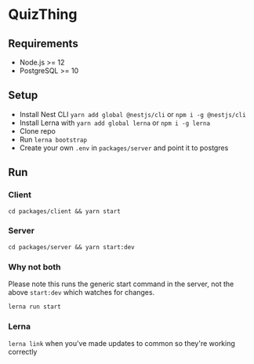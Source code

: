 # QuizThing

## Requirements

- Node.js >= 12
- PostgreSQL >= 10

## Setup

- Install Nest CLI `yarn add global @nestjs/cli` or `npm i -g @nestjs/cli`
- Install Lerna with `yarn add global lerna` or `npm i -g lerna`
- Clone repo
- Run `lerna bootstrap`
- Create your own `.env` in `packages/server` and point it to postgres

## Run

### Client

`cd packages/client && yarn start`

### Server

`cd packages/server && yarn start:dev`

### Why not both

Please note this runs the generic start command in the server, not the above `start:dev` which watches for changes.

`lerna run start`

### Lerna

`lerna link` when you've made updates to common so they're working correctly
